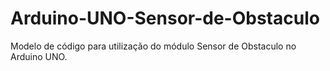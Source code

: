# Arduino-UNO-Sensor-de-Obstaculo

Modelo de código para utilização do módulo Sensor de Obstaculo no Arduino UNO.
